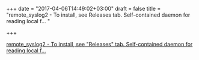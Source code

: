 +++
date = "2017-04-06T14:49:02+03:00"
draft = false
title = "remote_syslog2 - To install, see Releases tab. Self-contained daemon for reading local f... "

+++

<p><a href="https://t.co/gpuMFtgA7m">remote_syslog2 - To install, see "Releases" tab. Self-contained daemon for reading local f... </a></p>